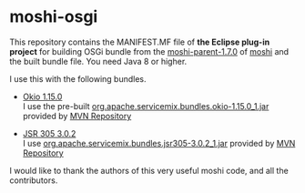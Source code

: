 # moshi-osgi
This repository contains the MANIFEST.MF file of **the Eclipse plug-in project** for building OSGi bundle from the [moshi-parent-1.7.0](https://github.com/square/moshi/tree/moshi-parent-1.7.0) of [moshi](https://github.com/square/moshi) and the built bundle file. You need Java 8 or higher.

I use this with the following bundles.
- [Okio 1.15.0](https://github.com/square/okio/tree/okio-parent-1.15.0)  
I use the pre-built [org.apache.servicemix.bundles.okio-1.15.0_1.jar](https://mvnrepository.com/artifact/org.apache.servicemix.bundles/org.apache.servicemix.bundles.okio/1.15.0_1) provided by [MVN Repository](https://mvnrepository.com/)

- [JSR 305 3.0.2](https://jcp.org/en/jsr/detail?id=305)  
I use [org.apache.servicemix.bundles.jsr305-3.0.2_1.jar](https://mvnrepository.com/artifact/org.apache.servicemix.bundles/org.apache.servicemix.bundles.jsr305/3.0.2_1) provided by [MVN Repository](https://mvnrepository.com/)

I would like to thank the authors of this very useful moshi code, and all the contributors.

